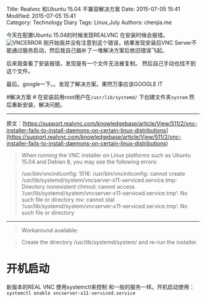Title: Realvnc 和Ubuntu 15.04 不兼容解决方案
Date: 2015-07-05 15:41  
Modified: 2015-07-05 15:41  
Category: Technology Diary
Tags: Linux,July
Authors: chenjia.me

今天在配置Ubuntu 15.04的时候发现REALVNC 在安装时候会报错。
![VNCERROR](https://i.imgur.com/Cie8H7o.png)
刚开始我并没有注意到这个错误，结果发现安装后VNC Server不能通过服务启动，然后我自己脑补了一堆解决方案后依旧错误飞起。

后来我查看了安装报错，发现是有一个文件无法被复制。
然后自己手动也找不到这个文件。

最后。google一下。。发现了解决方案。果然万事应该GOOGLE IT

#解决方案 #
在安装前用root用户在`/usr/lib/systemd/` 下创建文件夹`system`
然后重新安装，解决问题。

---
原文：[https://support.realvnc.com/knowledgebase/article/View/511/2/vnc-installer-fails-to-install-daemons-on-certain-linux-distributions](https://support.realvnc.com/knowledgebase/article/View/511/2/vnc-installer-fails-to-install-daemons-on-certain-linux-distributions)

> When running the VNC installer on Linux platforms such as Ubuntu 15.04 and Debian 8, you may see the following errors:

>/usr/bin/vncinitconfig: 1516: /usr/bin/vncinitconfig: cannot create /usr/lib/systemd/system/vncserver-x11-serviced.service.tmp: Directory nonexistent
chmod: cannot access ‘/usr/lib/systemd/system/vncserver-x11-serviced.service.tmp’: No such file or directory 
mv: cannot stat ‘/usr/lib/systemd/system/vncserver-x11-serviced.service.tmp’: No such file or directory

---
> Workaround available:



> Create the directory /usr/lib/systemd/system/ and re-run the installer.


# 开机启动 #
新版本的REAL VNC 使用systemctl来控制
和一般的服务一样。开机启动使用：
`systemctl enable vncserver-x11-serviced.service`

